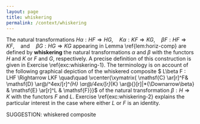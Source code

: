 ```yaml
---
layout: page
title: whiskering
permalink: /context/whiskering
---
```


The natural transformations $H\alpha : HF \Rightarrow HG, \quad K \alpha : KF \Rightarrow KG,\quad \beta F : HF \Rightarrow KF,\quad \mathrm{and}\quad\beta G : HG \Rightarrow KG$ appearing in Lemma \ref{lem:horiz-comp} are defined by **whiskering** the natural transformations $\alpha$ and $\beta$ with the functors $H$ and $K$ or $F$ and $G$, respectively. A precise definition of this construction is given in Exercise \ref{exc:whiskering-1}. The terminology is on account of the following graphical depiction of the whiskered composite
$ L\beta F : LHF \Rightarrow LKF \quad\quad \vcenter{\xymatrix{ \mathsf{C} \ar[r]^F&  \mathsf{D} \ar@/^4ex/[r]^*{H} \ar@/_4ex/[r]_*{K} \ar@{}[r]|*{\Downarrow\beta} & \mathsf{E} \ar[r]^L & \mathsf{F}}}$
of the natural transformation $\beta : H \Rightarrow K$ with the functors $F$ and $L$. Exercise \ref{exc:whiskering-2} explains the particular interest in the case where either $L$ or $F$ is an identity.


SUGGESTION: whiskered composite
